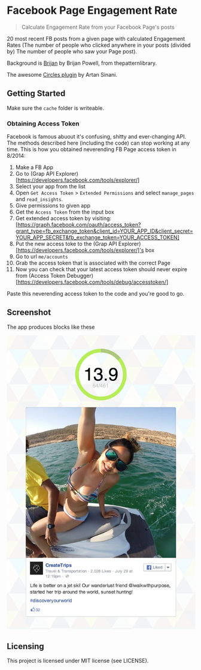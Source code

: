 # Facebook Page Engagement Rate
> Calculate Engagement Rate from your Facebook Page's posts

20 most recent FB posts from a given page with calculated Engagement Rates (The number of people who clicked anywhere in your posts (divided by) The number of people who saw your Page post).

Background is [Brijan](http://thepatternlibrary.com/#brijan) by Brijan Powell, from thepatternlibrary.

The awesome [Circles plugin](https://github.com/lugolabs/circles) by Artan Sinani.


## Getting Started

Make sure the `cache` folder is writeable.

### Obtaining Access Token

Facebook is famous abuout it's confusing, shitty and ever-changing API. The methods described here (including the code) can stop working at any time. This is how you obtained neverending FB Page access token in 8/2014:

1. Make a FB App
2. Go to (Grap API Explorer)[https://developers.facebook.com/tools/explorer/]
3. Select your app from the list
4. Open `Get Access Token` > `Extended Permissions` and select `manage_pages` and `read_insights`.
5. Give permissions to given app
6. Get the `Access Token` from the input box
7. Get extended access token by visiting: [https://graph.facebook.com/oauth/access_token?grant_type=fb_exchange_token&client_id=YOUR_APP_ID&client_secret=YOUR_APP_SECRET&fb_exchange_token=YOUR_ACCESS_TOKEN]
8. Put the new access toke to the (Grap API Explorer)[https://developers.facebook.com/tools/explorer/]'s box
9. Go to url `me/accounts`
10. Grab the access token that is associated with the correct Page
11. Now you can check that your latest access token should never expire from (Access Token Debugger)[https://developers.facebook.com/tools/debug/accesstoken/]

Paste this neverending access token to the code and you're good to go.

## Screenshot

The app produces blocks like these

![Screenshot](https://raw.githubusercontent.com/jehna/Facebook-Page-Engagement-Rate/master/screenshot.png)

## Licensing

This project is licensed under MIT license (see LICENSE).
